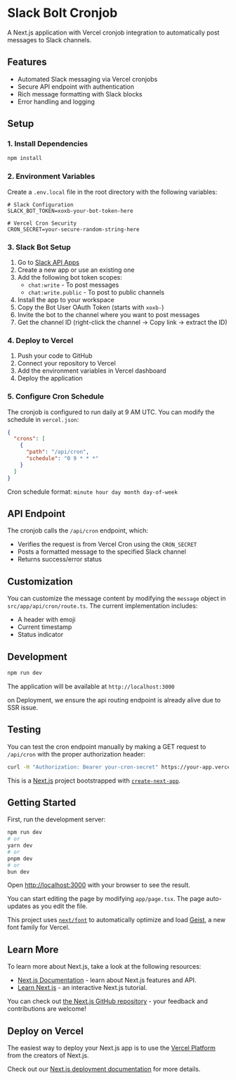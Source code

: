 # Slack Bolt Cronjob

A Next.js application with Vercel cronjob integration to automatically post messages to Slack channels.

## Features

- Automated Slack messaging via Vercel cronjobs
- Secure API endpoint with authentication
- Rich message formatting with Slack blocks
- Error handling and logging

## Setup

### 1. Install Dependencies

```bash
npm install
```

### 2. Environment Variables

Create a `.env.local` file in the root directory with the following variables:

```env
# Slack Configuration
SLACK_BOT_TOKEN=xoxb-your-bot-token-here

# Vercel Cron Security
CRON_SECRET=your-secure-random-string-here
```

### 3. Slack Bot Setup

1. Go to [Slack API Apps](https://api.slack.com/apps)
2. Create a new app or use an existing one
3. Add the following bot token scopes:
   - `chat:write` - To post messages
   - `chat:write.public` - To post to public channels
4. Install the app to your workspace
5. Copy the Bot User OAuth Token (starts with `xoxb-`)
6. Invite the bot to the channel where you want to post messages
7. Get the channel ID (right-click the channel → Copy link → extract the ID)

### 4. Deploy to Vercel

1. Push your code to GitHub
2. Connect your repository to Vercel
3. Add the environment variables in Vercel dashboard
4. Deploy the application

### 5. Configure Cron Schedule

The cronjob is configured to run daily at 9 AM UTC. You can modify the schedule in `vercel.json`:

```json
{
  "crons": [
    {
      "path": "/api/cron",
      "schedule": "0 9 * * *"
    }
  ]
}
```

Cron schedule format: `minute hour day month day-of-week`

## API Endpoint

The cronjob calls the `/api/cron` endpoint, which:

- Verifies the request is from Vercel Cron using the `CRON_SECRET`
- Posts a formatted message to the specified Slack channel
- Returns success/error status

## Customization

You can customize the message content by modifying the `message` object in `src/app/api/cron/route.ts`. The current implementation includes:

- A header with emoji
- Current timestamp
- Status indicator

## Development

```bash
npm run dev
```

The application will be available at `http://localhost:3000`

on Deployment, we ensure the api routing endpoint is already alive due to SSR issue.

## Testing

You can test the cron endpoint manually by making a GET request to `/api/cron` with the proper authorization header:

```bash
curl -H "Authorization: Bearer your-cron-secret" https://your-app.vercel.app/api/cron
```

This is a [Next.js](https://nextjs.org) project bootstrapped with [`create-next-app`](https://nextjs.org/docs/app/api-reference/cli/create-next-app).

## Getting Started

First, run the development server:

```bash
npm run dev
# or
yarn dev
# or
pnpm dev
# or
bun dev
```

Open [http://localhost:3000](http://localhost:3000) with your browser to see the result.

You can start editing the page by modifying `app/page.tsx`. The page auto-updates as you edit the file.

This project uses [`next/font`](https://nextjs.org/docs/app/building-your-application/optimizing/fonts) to automatically optimize and load [Geist](https://vercel.com/font), a new font family for Vercel.

## Learn More

To learn more about Next.js, take a look at the following resources:

- [Next.js Documentation](https://nextjs.org/docs) - learn about Next.js features and API.
- [Learn Next.js](https://nextjs.org/learn) - an interactive Next.js tutorial.

You can check out [the Next.js GitHub repository](https://github.com/vercel/next.js) - your feedback and contributions are welcome!

## Deploy on Vercel

The easiest way to deploy your Next.js app is to use the [Vercel Platform](https://vercel.com/new?utm_medium=default-template&filter=next.js&utm_source=create-next-app&utm_campaign=create-next-app-readme) from the creators of Next.js.

Check out our [Next.js deployment documentation](https://nextjs.org/docs/app/building-your-application/deploying) for more details.
